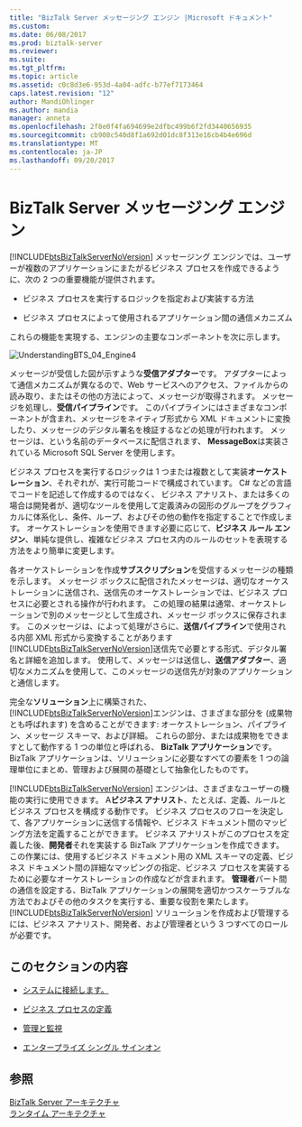 ```yaml
---
title: "BizTalk Server メッセージング エンジン |Microsoft ドキュメント"
ms.custom: 
ms.date: 06/08/2017
ms.prod: biztalk-server
ms.reviewer: 
ms.suite: 
ms.tgt_pltfrm: 
ms.topic: article
ms.assetid: c0c8d3e6-953d-4a04-adfc-b77ef7173464
caps.latest.revision: "12"
author: MandiOhlinger
ms.author: mandia
manager: anneta
ms.openlocfilehash: 2f8e0f4fa694699e2dfbc499b6f2fd3440656935
ms.sourcegitcommit: cb908c540d8f1a692d01dc8f313e16cb4b4e696d
ms.translationtype: MT
ms.contentlocale: ja-JP
ms.lasthandoff: 09/20/2017
---
```

# <a name="the-biztalk-server-messaging-engine"></a>BizTalk Server メッセージング エンジン
[!INCLUDE[btsBizTalkServerNoVersion](../includes/btsbiztalkservernoversion-md.md)] メッセージング エンジンでは、ユーザーが複数のアプリケーションにまたがるビジネス プロセスを作成できるように、次の 2 つの重要機能が提供されます。  
  
-   ビジネス プロセスを実行するロジックを指定および実装する方法  
  
-   ビジネス プロセスによって使用されるアプリケーション間の通信メカニズム  
  
 これらの機能を実現する、エンジンの主要なコンポーネントを次に示します。  
  
 ![](../core/media/understandingbts-04-engine4.gif "UnderstandingBTS_04_Engine4")  
  
 メッセージが受信した図が示すような**受信アダプター**です。 アダプターによって通信メカニズムが異なるので、Web サービスへのアクセス、ファイルからの読み取り、またはその他の方法によって、メッセージが取得されます。 メッセージを処理し、**受信パイプライン**です。 このパイプラインにはさまざまなコンポーネントが含まれ、メッセージをネイティブ形式から XML ドキュメントに変換したり、メッセージのデジタル署名を検証するなどの処理が行われます。 メッセージは、という名前のデータベースに配信されます、 **MessageBox**は実装されている Microsoft SQL Server を使用します。  
  
 ビジネス プロセスを実行するロジックは 1 つまたは複数として実装**オーケストレーション**、それぞれが、実行可能コードで構成されています。 C# などの言語でコードを記述して作成するのではなく、 ビジネス アナリスト、または多くの場合は開発者が、適切なツールを使用して定義済みの図形のグループをグラフィカルに体系化し、条件、ループ、およびその他の動作を指定することで作成します。 オーケストレーションを使用できます必要に応じて、**ビジネス ルール エンジン**、単純な提供し、複雑なビジネス プロセス内のルールのセットを表現する方法をより簡単に変更します。  
  
 各オーケストレーションを作成**サブスクリプション**を受信するメッセージの種類を示します。 メッセージ ボックスに配信されたメッセージは、適切なオーケストレーションに送信され、送信先のオーケストレーションでは、ビジネス プロセスに必要とされる操作が行われます。 この処理の結果は通常、オーケストレーションで別のメッセージとして生成され、メッセージ ボックスに保存されます。 このメッセージは、によって処理がさらに、**送信パイプライン**で使用される内部 XML 形式から変換することがあります[!INCLUDE[btsBizTalkServerNoVersion](../includes/btsbiztalkservernoversion-md.md)]送信先で必要とする形式、デジタル署名と詳細を追加します。 使用して、メッセージは送信し、**送信アダプター**、適切なメカニズムを使用して、このメッセージの送信先が対象のアプリケーションと通信します。  
  
 完全な**ソリューション**上に構築された、[!INCLUDE[btsBizTalkServerNoVersion](../includes/btsbiztalkservernoversion-md.md)]エンジンは、さまざまな部分を (成果物とも呼ばれます) を含めることができます: オーケストレーション、パイプライン、メッセージ スキーマ、および詳細。 これらの部分、または成果物をできますとして動作する 1 つの単位と呼ばれる、 **BizTalk アプリケーション**です。 BizTalk アプリケーションは、ソリューションに必要なすべての要素を 1 つの論理単位にまとめ、管理および展開の基礎として抽象化したものです。  
  
 [!INCLUDE[btsBizTalkServerNoVersion](../includes/btsbiztalkservernoversion-md.md)] エンジンは、さまざまなユーザーの機能の実行に使用できます。 A**ビジネス アナリスト**、たとえば、定義、ルールとビジネス プロセスを構成する動作です。 ビジネス プロセスのフローを決定して、各アプリケーションに送信する情報や、ビジネス ドキュメント間のマッピング方法を定義することができます。 ビジネス アナリストがこのプロセスを定義した後、**開発者**それを実装する BizTalk アプリケーションを作成できます。 この作業には、使用するビジネス ドキュメント用の XML スキーマの定義、ビジネス ドキュメント間の詳細なマッピングの指定、ビジネス プロセスを実装するために必要なオーケストレーションの作成などが含まれます。 **管理者**パート間の通信を設定する、BizTalk アプリケーションの展開を適切かつスケーラブルな方法でおよびその他のタスクを実行する、重要な役割を果たします。 [!INCLUDE[btsBizTalkServerNoVersion](../includes/btsbiztalkservernoversion-md.md)] ソリューションを作成および管理するには、ビジネス アナリスト、開発者、および管理者という 3 つすべてのロールが必要です。  
  
## <a name="in-this-section"></a>このセクションの内容  
  
-   [システムに接続します。](../core/connecting-systems.md)  
  
-   [ビジネス プロセスの定義](../core/defining-business-processes.md)  
  
-   [管理と監視](../core/management-and-monitoring.md)  
  
-   [エンタープライズ シングル サインオン](../core/enterprise-single-sign-on-sso.md)  
  
## <a name="see-also"></a>参照  
 [BizTalk Server アーキテクチャ](../core/biztalk-server-architecture.md)   
 [ランタイム アーキテクチャ](../core/runtime-architecture.md)